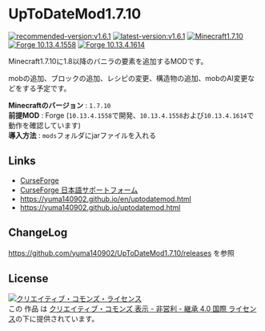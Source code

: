 # UpToDateMod1.7.10
[![recommended-version:v1.6.1](https://img.shields.io/badge/recommended-v1.6.1-brightgreen.svg)](https://www.curseforge.com/minecraft/mc-mods/uptodatemod/files/2738082)
[![latest-version:v1.6.1](https://img.shields.io/badge/latest-v1.6.1-green.svg)](https://www.curseforge.com/minecraft/mc-mods/uptodatemod/files/2738082)
[![Minecraft1.7.10](https://img.shields.io/badge/MC-1.7.10-blue.svg)](https://www.minecraft.net/)
[![Forge 10.13.4.1558](https://img.shields.io/badge/Forge-10.13.4.1558-blue.svg)](https://files.minecraftforge.net/maven/net/minecraftforge/forge/index_1.7.10.html)
[![Forge 10.13.4.1614](https://img.shields.io/badge/Forge-10.13.4.1614-blue.svg)](https://files.minecraftforge.net/maven/net/minecraftforge/forge/index_1.7.10.html)

Minecraft1.7.10に1.8以降のバニラの要素を追加するMODです。

mobの追加、ブロックの追加、レシピの変更、構造物の追加、mobのAI変更などをする予定です。

**Minecraftのバージョン** : `1.7.10` \
**前提MOD** : Forge (`10.13.4.1558`で開発、`10.13.4.1558`および`10.13.4.1614`で動作を確認しています) \
**導入方法** : `mods`フォルダにjarファイルを入れる

## Links
 - [CurseForge](https://www.curseforge.com/minecraft/mc-mods/uptodatemod)
 - [CurseForge 日本語サポートフォーム](https://www.curseforge.com/minecraft/mc-mods/uptodatemod/pages/for-japanese/support)
 - https://yuma140902.github.io/en/uptodatemod.html
 - https://yuma140902.github.io/uptodatemod.html
 
 

## ChangeLog
 https://github.com/yuma140902/UpToDateMod1.7.10/releases を参照

## License

<a rel="license" href="http://creativecommons.org/licenses/by-nc-sa/4.0/"><img alt="クリエイティブ・コモンズ・ライセンス" style="border-width:0" src="https://i.creativecommons.org/l/by-nc-sa/4.0/88x31.png" /></a><br />この 作品 は <a rel="license" href="http://creativecommons.org/licenses/by-nc-sa/4.0/">クリエイティブ・コモンズ 表示 - 非営利 - 継承 4.0 国際 ライセンス</a>の下に提供されています。

